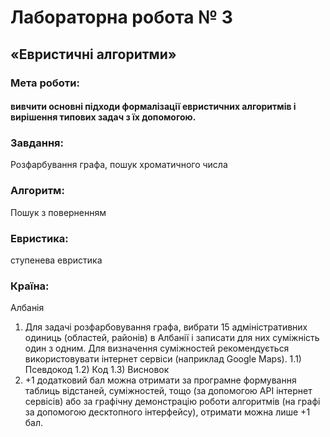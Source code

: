 # Лабораторна робота № 3
## «Евристичні алгоритми»
### Мета роботи:
#### вивчити основні підходи формалізації евристичних алгоритмів і вирішення типових задач з їх допомогою. 

### Завдання: 
Розфарбування графа, пошук хроматичного числа
### Алгоритм:
Пошук з поверненням
### Евристика:
ступенева евристика
### Країна:
Албанія

1)	Для задачі розфарбовування графа, вибрати 15 адміністративних одиниць (областей, районів) в Албанії і записати для них суміжність один з одним. Для визначення суміжностей рекомендується використовувати інтернет сервіси (наприклад Google Maps).
1.1)	Псевдокод
1.2)	Код
1.3)	Висновок
2)	+1 додатковий бал можна отримати за програмне формування таблиць відстаней, суміжностей, тощо (за допомогою API інтернет сервісів) або за графічну демонстрацію роботи алгоритмів (на графі за допомогою десктопного інтерфейсу), отримати можна лише +1 бал.
